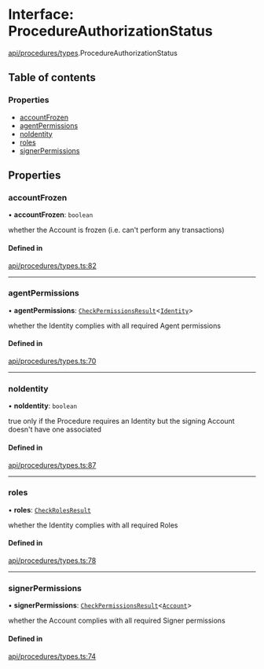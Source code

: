 # Interface: ProcedureAuthorizationStatus

[api/procedures/types](../wiki/api.procedures.types).ProcedureAuthorizationStatus

## Table of contents

### Properties

- [accountFrozen](../wiki/api.procedures.types.ProcedureAuthorizationStatus#accountfrozen)
- [agentPermissions](../wiki/api.procedures.types.ProcedureAuthorizationStatus#agentpermissions)
- [noIdentity](../wiki/api.procedures.types.ProcedureAuthorizationStatus#noidentity)
- [roles](../wiki/api.procedures.types.ProcedureAuthorizationStatus#roles)
- [signerPermissions](../wiki/api.procedures.types.ProcedureAuthorizationStatus#signerpermissions)

## Properties

### accountFrozen

• **accountFrozen**: `boolean`

whether the Account is frozen (i.e. can't perform any transactions)

#### Defined in

[api/procedures/types.ts:82](https://github.com/PolymeshAssociation/polymesh-sdk/blob/9a8715021/src/api/procedures/types.ts#L82)

___

### agentPermissions

• **agentPermissions**: [`CheckPermissionsResult`](../wiki/api.entities.types.CheckPermissionsResult)\<[`Identity`](../wiki/api.entities.types.SignerType#identity)\>

whether the Identity complies with all required Agent permissions

#### Defined in

[api/procedures/types.ts:70](https://github.com/PolymeshAssociation/polymesh-sdk/blob/9a8715021/src/api/procedures/types.ts#L70)

___

### noIdentity

• **noIdentity**: `boolean`

true only if the Procedure requires an Identity but the signing Account
  doesn't have one associated

#### Defined in

[api/procedures/types.ts:87](https://github.com/PolymeshAssociation/polymesh-sdk/blob/9a8715021/src/api/procedures/types.ts#L87)

___

### roles

• **roles**: [`CheckRolesResult`](../wiki/api.entities.types.CheckRolesResult)

whether the Identity complies with all required Roles

#### Defined in

[api/procedures/types.ts:78](https://github.com/PolymeshAssociation/polymesh-sdk/blob/9a8715021/src/api/procedures/types.ts#L78)

___

### signerPermissions

• **signerPermissions**: [`CheckPermissionsResult`](../wiki/api.entities.types.CheckPermissionsResult)\<[`Account`](../wiki/api.entities.types.SignerType#account)\>

whether the Account complies with all required Signer permissions

#### Defined in

[api/procedures/types.ts:74](https://github.com/PolymeshAssociation/polymesh-sdk/blob/9a8715021/src/api/procedures/types.ts#L74)

